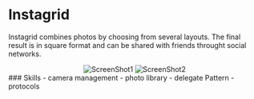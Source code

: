 # Instagrid
Instagrid combines photos by choosing from several layouts. The final result is in square format and can be shared with friends throught social networks.
<div align="center">
    <img src="https://github.com/oris74/Instagrid/Images/InstagridScreenShot1.png" alt="ScreenShot1">
    <img src="https://github.com/oris74/Instagrid/Images/InstagridScreenShot2.png" alt="ScreenShot2">
</div>
### Skills
- camera management 
- photo library
- delegate Pattern
- protocols